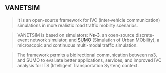 ## **VANETSIM**
> It is an open-source framework for IVC (inter-vehicle communication) simulations in more realistic road traffic mobility scenarios.

> VANETSIM is based on simulators: [Ns-3](https://www.nsnam.org/), an open-source discrete-event network simulator, and [SUMO](https://www.eclipse.org/sumo/) (Simulation of Urban MObility), a microscopic and continuous multi-modal traffic simulation. 

> The framework permits a bidirectional communication between ns3, and SUMO to evaluate better applications, services, and improved IVC analysis for ITS (Intelligent Transportation System) context.
